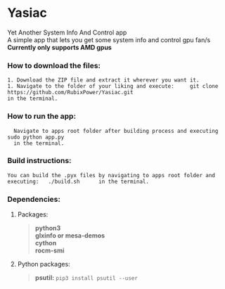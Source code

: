 # Yasiac                                                                                                                                                           
Yet Another System Info And Control app                                                                                                                            
A simple app that lets you get some system info and control gpu fan/s                                                                                              
**Currently only supports AMD gpus**                                                                                                                                                                   
### How to download the files:
    1. Download the ZIP file and extract it wherever you want it.
    1. Navigate to the folder of your liking and execute:     git clone  https://github.com/RubixPower/Yasiac.git     
    in the terminal.
### How to run the app:
      Navigate to apps root folder after building process and executing sudo python app.py
      in the terminal.
      
### Build instructions:
    You can build the .pyx files by navigating to apps root folder and executing:   ./build.sh      in the terminal.
### Dependencies:
1. Packages:
    >**python3**                                                                                                                                                                                                                                                                                                                                                                     
    >**glxinfo or mesa-demos**                                                                                                                                                                                                                                                                                                                                                                     
    >**cython**                                                                                                                                                                                                                                                                                                                                                                                                                                                                                                                 
    >**rocm-smi**         
2. Python packages:
    >**psutil:** ``pip3 install psutil --user``
